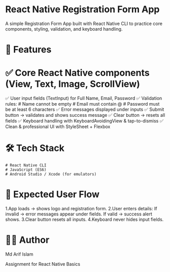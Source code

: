 ﻿# React Native Registration Form App
A simple Registration Form App built with React Native CLI to practice core components, styling, validation, and keyboard handling.

# 🎯 Features

# ✅ Core React Native components (View, Text, Image, ScrollView)
✅ User input fields (TextInput) for Full Name, Email, Password
✅ Validation rules:
    # Name cannot be empty
    # Email must contain @
    # Password must be at least 6 characters
✅ Error messages displayed under inputs
✅ Submit button → validates and shows success message
✅ Clear button → resets all fields
✅ Keyboard handling with KeyboardAvoidingView & tap-to-dismiss
✅ Clean & professional UI with StyleSheet + Flexbox

# 🛠️ Tech Stack
    # React Native CLI
    # JavaScript (ES6)
    # Android Studio / Xcode (for emulators)


# 📌 Expected User Flow

1.App loads → shows logo and registration form.
2.User enters details:
    If invalid → error messages appear under fields.
    If valid → success alert shows.
3.Clear button resets all inputs.
4.Keyboard never hides input fields.

# 👨‍💻 Author
Md Arif Islam

Assignment for React Native Basics
